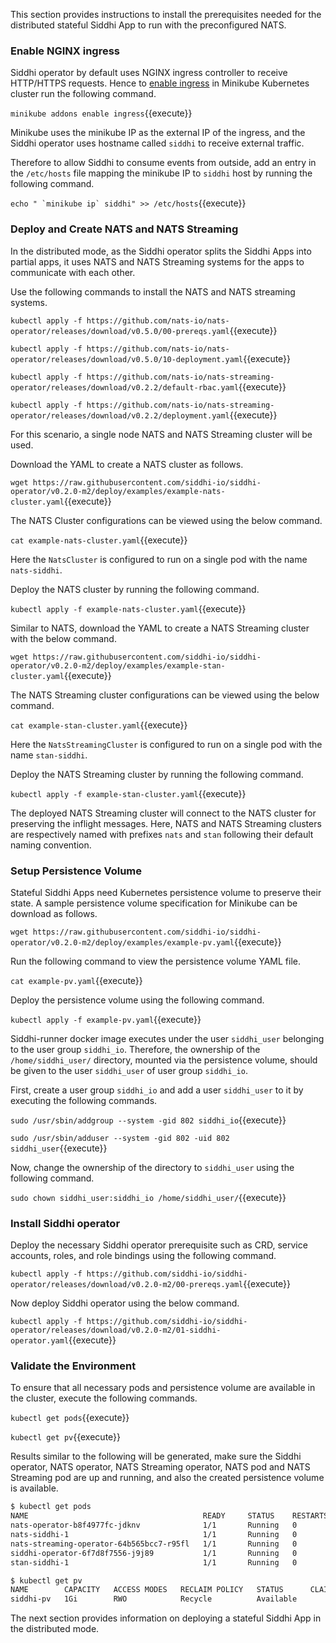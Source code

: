 This section provides instructions to install the prerequisites needed for the distributed stateful Siddhi App to run with the preconfigured NATS.

### Enable NGINX ingress

Siddhi operator by default uses NGINX ingress controller to receive HTTP/HTTPS requests. 
Hence to [enable ingress](https://kubernetes.github.io/ingress-nginx/deploy/) in Minikube Kubernetes cluster run the following command.

`minikube addons enable ingress`{{execute}}

Minikube uses the minikube IP as the external IP of the ingress, and the Siddhi operator uses hostname called `siddhi` to receive external traffic. 

Therefore to allow Siddhi to consume events from outside, add an entry in the `/etc/hosts` file mapping the minikube IP to `siddhi` host by running the following command.

``` echo " `minikube ip` siddhi" >> /etc/hosts ```{{execute}}

### Deploy and Create NATS and NATS Streaming

In the distributed mode, as the Siddhi operator splits the Siddhi Apps into partial apps, it uses NATS and NATS Streaming systems for the apps to communicate with each other. 

Use the following commands to install the NATS and NATS streaming systems.

`kubectl apply -f https://github.com/nats-io/nats-operator/releases/download/v0.5.0/00-prereqs.yaml`{{execute}}

`kubectl apply -f https://github.com/nats-io/nats-operator/releases/download/v0.5.0/10-deployment.yaml`{{execute}}

`kubectl apply -f https://github.com/nats-io/nats-streaming-operator/releases/download/v0.2.2/default-rbac.yaml`{{execute}}

`kubectl apply -f https://github.com/nats-io/nats-streaming-operator/releases/download/v0.2.2/deployment.yaml`{{execute}}

For this scenario, a single node NATS and NATS Streaming cluster will be used.  
 
Download the YAML to create a NATS cluster as follows.

`wget https://raw.githubusercontent.com/siddhi-io/siddhi-operator/v0.2.0-m2/deploy/examples/example-nats-cluster.yaml`{{execute}}

The NATS Cluster configurations can be viewed using the below command.

`cat example-nats-cluster.yaml`{{execute}}

Here the `NatsCluster` is configured to run on a single pod with the name `nats-siddhi`. 

Deploy the NATS cluster by running the following command.

`kubectl apply -f example-nats-cluster.yaml`{{execute}}

Similar to NATS, download the YAML to create a NATS Streaming cluster with the below command.

`wget https://raw.githubusercontent.com/siddhi-io/siddhi-operator/v0.2.0-m2/deploy/examples/example-stan-cluster.yaml`{{execute}}

The NATS Streaming cluster configurations can be viewed using the below command.

`cat example-stan-cluster.yaml`{{execute}}

Here the `NatsStreamingCluster` is configured to run on a single pod with the name `stan-siddhi`. 

Deploy the NATS Streaming cluster by running the following command.

`kubectl apply -f example-stan-cluster.yaml`{{execute}}

The deployed NATS Streaming cluster will connect to the NATS cluster for preserving the inflight messages. Here, NATS and NATS Streaming clusters are respectively named with prefixes `nats` and `stan` following their default naming convention.

### Setup Persistence Volume

Stateful Siddhi Apps need Kubernetes persistence volume to preserve their state. A sample persistence volume specification for Minikube can be download as follows.

`wget https://raw.githubusercontent.com/siddhi-io/siddhi-operator/v0.2.0-m2/deploy/examples/example-pv.yaml`{{execute}}

Run the following command to view the persistence volume YAML file.

`cat example-pv.yaml`{{execute}}

Deploy the persistence volume using the following command.

`kubectl apply -f example-pv.yaml`{{execute}}

Siddhi-runner docker image executes under the user `siddhi_user` belonging to the user group `siddhi_io`. Therefore, the ownership of the `/home/siddhi_user/` directory, mounted via the persistence volume, should be given to the user `siddhi_user` of user group `siddhi_io`.

First, create a user group `siddhi_io` and add a user `siddhi_user` to it by executing the following commands.

`sudo /usr/sbin/addgroup --system -gid 802 siddhi_io`{{execute}}

`sudo /usr/sbin/adduser --system -gid 802 -uid 802 siddhi_user`{{execute}}

Now, change the ownership of the directory to `siddhi_user` using the following command.

`sudo chown siddhi_user:siddhi_io /home/siddhi_user/`{{execute}}

### Install Siddhi operator

Deploy the necessary Siddhi operator prerequisite such as CRD, service accounts, roles, and role bindings using the following command.

`kubectl apply -f https://github.com/siddhi-io/siddhi-operator/releases/download/v0.2.0-m2/00-prereqs.yaml`{{execute}}

Now deploy Siddhi operator using the below command.

`kubectl apply -f https://github.com/siddhi-io/siddhi-operator/releases/download/v0.2.0-m2/01-siddhi-operator.yaml`{{execute}}

### Validate the Environment

To ensure that all necessary pods and persistence volume are available in the cluster, execute the following commands.

`kubectl get pods`{{execute}}

`kubectl get pv`{{execute}}

Results similar to the following will be generated, make sure the Siddhi operator, NATS operator, NATS Streaming operator, NATS pod and NATS Streaming pod are up and running, and also the created persistence volume is available. 

```sh
$ kubectl get pods
NAME                                       READY     STATUS    RESTARTS   AGE
nats-operator-b8f4977fc-jdknv              1/1       Running   0          5m
nats-siddhi-1                              1/1       Running   0          5m
nats-streaming-operator-64b565bcc7-r95fl   1/1       Running   0          5m
siddhi-operator-6f7d8f7556-j9j89           1/1       Running   0          5m
stan-siddhi-1                              1/1       Running   0          5m

$ kubectl get pv
NAME        CAPACITY   ACCESS MODES   RECLAIM POLICY   STATUS      CLAIM     STORAGECLASS   REASON    AGE
siddhi-pv   1Gi        RWO            Recycle          Available             standard                 5m
```

The next section provides information on deploying a stateful Siddhi App in the distributed mode.
